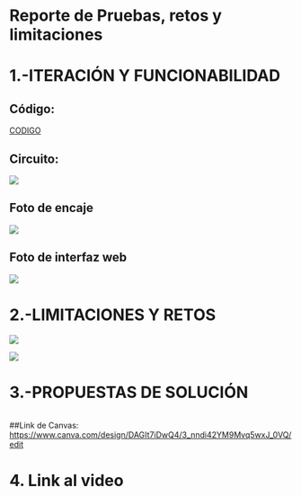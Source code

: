 # Reporte de Pruebas, retos y limitaciones
# 1.-ITERACIÓN Y FUNCIONABILIDAD

## Código: 

[CODIGO](https://github.com/BrunoXIII-Gav/FDD_1/blob/main/Archivos_de_FDD/Software/Programa_unido.ino)


## Circuito: 

![](https://github.com/BrunoXIII-Gav/FDD_1/blob/main/Archivos_de_FDD/Imagenes/Imagenes_entregable8/Foto_circuito_renovado.jpg)

## Foto de encaje

![](https://github.com/BrunoXIII-Gav/FDD_1/blob/main/Archivos_de_FDD/Imagenes/Imagenes_entregable8/Foto_de_encaje.jpg)

## Foto de interfaz web

![](https://github.com/BrunoXIII-Gav/FDD_1/blob/main/Archivos_de_FDD/Imagenes/Imagenes_entregable8/Captura_mapa_web.PNG)



# 2.-LIMITACIONES Y RETOS

![](https://raw.githubusercontent.com/BrunoXIII-Gav/FDD_1/0813e46a796b172803711e5a01fd1121ca890cd1/Archivos_de_FDD/Imagenes/Imagenes_entregable8/_Entregable%208.png)

![](https://github.com/BrunoXIII-Gav/FDD_1/blob/main/Archivos_de_FDD/Imagenes/Imagenes_entregable8/RETOS.png)


# 3.-PROPUESTAS DE SOLUCIÓN

![]()




##Link de Canvas: 
https://www.canva.com/design/DAGIt7iDwQ4/3_nndi42YM9Mvq5wxJ_0VQ/edit

# 4. Link al video